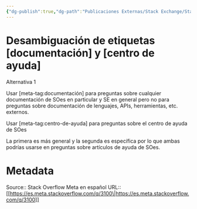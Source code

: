 ```yaml
---
{"dg-publish":true,"dg-path":"Publicaciones Externas/Stack Exchange/Stack Overflow en español/Stack Overflow en español Meta/es.meta.stackoverflow.com-3100.md","permalink":"/publicaciones-externas/stack-exchange/stack-overflow-en-espanol/stack-overflow-en-espanol-meta/es-meta-stackoverflow-com-3100/","title":"Desambiguación de etiquetas [documentación] y [centro de ayuda]","hide":true,"noteIcon":"default","created":"2024-04-03T12:49:10.681-06:00","updated":"2024-04-05T16:44:02.309-06:00"}
---
```


# Desambiguación de etiquetas [documentación] y [centro de ayuda]

Alternativa 1

Usar [meta-tag:documentación] para preguntas sobre cualquier documentación de SOes en particular y SE en general pero no para preguntas sobre documentación de lenguajes, APIs, herramientas, etc. externos.

Usar [meta-tag:centro-de-ayuda] para preguntas sobre el centro de ayuda de SOes

La primera es más general y la segunda es específica por lo que ambas podrías usarse en preguntas sobre artículos de ayuda de SOes.

# Metadata
Source:: Stack Overflow Meta en español
URL:: [[https://es.meta.stackoverflow.com/q/3100\|https://es.meta.stackoverflow.com/q/3100]]

